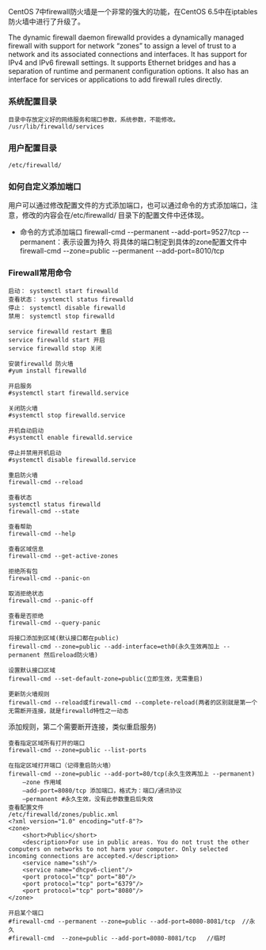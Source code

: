 CentOS 7中firewall防火墙是一个非常的强大的功能，在CentOS 6.5中在iptables防火墙中进行了升级了。  

The dynamic firewall daemon firewalld provides a dynamically managed firewall with support for network “zones” to assign a level of trust to a network and its associated connections and interfaces. It has support for IPv4 and IPv6 firewall settings. It supports Ethernet bridges and has a separation of runtime and permanent configuration options. It also has an interface for services or applications to add firewall rules directly.


### 系统配置目录
    目录中存放定义好的网络服务和端口参数，系统参数，不能修改。
    /usr/lib/firewalld/services
### 用户配置目录
    /etc/firewalld/
### 如何自定义添加端口
用户可以通过修改配置文件的方式添加端口，也可以通过命令的方式添加端口，注意，修改的内容会在/etc/firewalld/ 目录下的配置文件中还体现。
* 命令的方式添加端口
    firewall-cmd --permanent --add-port=9527/tcp 
    --permanent：表示设置为持久
    将具体的端口制定到具体的zone配置文件中
    firewall-cmd --zone=public --permanent --add-port=8010/tcp


### Firewall常用命令

 
    启动： systemctl start firewalld
    查看状态： systemctl status firewalld 
    停止： systemctl disable firewalld
    禁用： systemctl stop firewalld

    service firewalld restart 重启
    service firewalld start 开启
    service firewalld stop 关闭

    安装firewalld 防火墙
    #yum install firewalld
    
    开启服务
    #systemctl start firewalld.service
    
    关闭防火墙
    #systemctl stop firewalld.service

    开机自动启动
    #systemctl enable firewalld.service

    停止并禁用开机启动
    #systemctl disable firewalld.service
    
    重启防火墙
    firewall-cmd --reload

    查看状态
    systemctl status firewalld
    firewall-cmd --state

    查看帮助
    firewall-cmd --help

    查看区域信息
    firewall-cmd --get-active-zones
    
    拒绝所有包
    firewall-cmd --panic-on

    取消拒绝状态
    firewall-cmd --panic-off
    
    查看是否拒绝
    firewall-cmd --query-panic

    将接口添加到区域(默认接口都在public)
    firewall-cmd --zone=public --add-interface=eth0(永久生效再加上 --permanent 然后reload防火墙)

    设置默认接口区域
    firewall-cmd --set-default-zone=public(立即生效，无需重启)

    更新防火墙规则
    firewall-cmd --reload或firewall-cmd --complete-reload(两者的区别就是第一个无需断开连接，就是firewalld特性之一动态
添加规则，第二个需要断开连接，类似重启服务)

    查看指定区域所有打开的端口
    firewall-cmd --zone=public --list-ports

    在指定区域打开端口（记得重启防火墙）
    firewall-cmd --zone=public --add-port=80/tcp(永久生效再加上 --permanent)
        –zone 作用域
        –add-port=8080/tcp 添加端口，格式为：端口/通讯协议
        –permanent #永久生效，没有此参数重启后失效  
    查看配置文件
    /etc/firewalld/zones/public.xml
    <?xml version="1.0" encoding="utf-8"?>
    <zone>
        <short>Public</short>
        <description>For use in public areas. You do not trust the other computers on networks to not harm your computer. Only selected incoming connections are accepted.</description>
        <service name="ssh"/>
        <service name="dhcpv6-client"/>
        <port protocol="tcp" port="80"/>
        <port protocol="tcp" port="6379"/>
        <port protocol="tcp" port="8080"/>
    </zone>

    开启某个端口
    #firewall-cmd --permanent --zone=public --add-port=8080-8081/tcp  //永久
    #firewall-cmd  --zone=public --add-port=8080-8081/tcp   //临时
    
